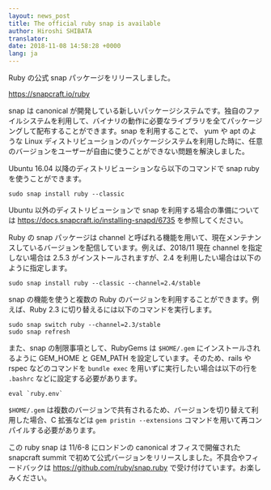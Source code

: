 ```yaml
---
layout: news_post
title: The official ruby snap is available
author: Hiroshi SHIBATA
translator:
date: 2018-11-08 14:58:28 +0000
lang: ja
---
```


Ruby の公式 snap パッケージをリリースしました。

https://snapcraft.io/ruby

snap は canonical が開発している新しいパッケージシステムです。独自のファイルシステムを利用して、バイナリの動作に必要なライブラリを全てパッケージングして配布することができます。snap を利用することで、 yum や apt のような Linux ディストリビューションのパッケージシステムを利用した時に、任意のバージョンをユーザーが自由に使うことができない問題を解決しました。

Ubuntu 16.04 以降のディストリビューションなら以下のコマンドで snap ruby を使うことができます。

    sudo snap install ruby --classic

Ubuntu 以外のディストリビューションで snap を利用する場合の準備については https://docs.snapcraft.io/installing-snapd/6735 を参照してください。

Ruby の snap パッケージは channel と呼ばれる機能を用いて、現在メンテナンスしているバージョンを配信しています。例えば、2018/11 現在 channel を指定しない場合は 2.5.3 がインストールされますが、2.4 を利用したい場合は以下のように指定します。

    sudo snap install ruby --classic --channel=2.4/stable

snap の機能を使うと複数の Ruby のバージョンを利用することができます。例えば、Ruby 2.3 に切り替えるには以下のコマンドを実行します。

    sudo snap switch ruby --channel=2.3/stable
    sudo snap refresh

また、snap の制限事項として、RubyGems は `$HOME/.gem` にインストールされるように GEM_HOME と GEM_PATH を設定しています。そのため、rails や rspec などのコマンドを `bundle exec` を用いずに実行したい場合は以下の行を `.bashrc` などに設定する必要があります。

    eval `ruby.env`

`$HOME/.gem` は複数のバージョンで共有されるため、バージョンを切り替えて利用した場合、C 拡張などは `gem pristin --extensions` コマンドを用いて再コンパイルする必要があります。

この ruby snap は 11/6-8 にロンドンの canonical オフィスで開催された snapcraft summit で初めて公式バージョンをリリースしました。不具合やフィードバックは https://github.com/ruby/snap.ruby で受け付けています。お楽しみください。
